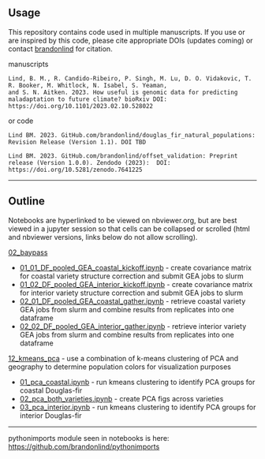 ## Usage

This repository contains code used in multiple manuscripts. If you use or are inspired by this code, please cite appropriate DOIs (updates coming) or contact [brandonlind](https://github.com/brandonlind) for citation.

manuscripts
```
Lind, B. M., R. Candido-Ribeiro, P. Singh, M. Lu, D. O. Vidakovic, T. R. Booker, M. Whitlock, N. Isabel, S. Yeaman,
and S. N. Aitken. 2023. How useful is genomic data for predicting  maladaptation to future climate? bioRxiv DOI: https://doi.org/10.1101/2023.02.10.528022
```

or code
```
Lind BM. 2023. GitHub.com/brandonlind/douglas_fir_natural_populations: Revision Release (Version 1.1). DOI TBD

Lind BM. 2023. GitHub.com/brandonlind/offset_validation: Preprint release (Version 1.0.0). Zendodo (2023):  DOI: https://doi.org/10.5281/zenodo.7641225
```
 

---

## Outline

Notebooks are hyperlinked to be viewed on nbviewer.org, but are best viewed in a jupyter session so that cells can be collapsed or scrolled (html and nbviewer versions, links below do not allow scrolling).

[02_baypass](https://nbviewer.org/github/brandonlind/douglas_fir_natural_populations/tree/main/02_baypass/)
- [01_01_DF_pooled_GEA_coastal_kickoff.ipynb](https://nbviewer.org/github/brandonlind/douglas_fir_natural_populations/blob/main/02_baypass/01_01_DF_pooled_GEA_coastal_kickoff.ipynb) - create covariance matrix for coastal variety structure correction and submit GEA jobs to slurm
- [01_02_DF_pooled_GEA_interior_kickoff.ipynb](https://nbviewer.org/github/brandonlind/douglas_fir_natural_populations/blob/main/02_baypass/01_02_DF_pooled_GEA_interior_kickoff.ipynb) - create covariance matrix for interior variety structure correction and submit GEA jobs to slurm
- [02_01_DF_pooled_GEA_coastal_gather.ipynb](https://nbviewer.org/github/brandonlind/douglas_fir_natural_populations/blob/main/02_baypass/02_01_DF_pooled_GEA_coastal_gather.ipynb) - retrieve coastal variety GEA jobs from slurm and combine results from replicates into one dataframe
- [02_02_DF_pooled_GEA_interior_gather.ipynb](https://nbviewer.org/github/brandonlind/douglas_fir_natural_populations/blob/main/02_baypass/02_02_DF_pooled_GEA_interior_gather.ipynb) - retrieve interior variety GEA jobs from slurm and combine results from replicates into one dataframe

[12_kmeans_pca](https://nbviewer.org/github/brandonlind/douglas_fir_natural_populations/tree/main/12_kmeans_pca/) - use a combination of k-means clustering of PCA and geography to determine population colors for visualization purposes
- [01_pca_coastal.ipynb](https://nbviewer.org/github/brandonlind/douglas_fir_natural_populations/blob/main/12_kmeans_pca/01_pca_coastal.ipynb) - run kmeans clustering to identify PCA groups for coastal Douglas-fir
- [02_pca_both_varieties.ipynb](https://nbviewer.org/github/brandonlind/douglas_fir_natural_populations/blob/main/12_kmeans_pca/02_pca_both_varieties.ipynb) - create PCA figs across varieties
- [03_pca_interior.ipynb](https://nbviewer.org/github/brandonlind/douglas_fir_natural_populations/blob/main/12_kmeans_pca/03_pca_interior.ipynb) - run kmeans clustering to identify PCA groups for interior Douglas-fir

---

pythonimports module seen in notebooks is here: https://github.com/brandonlind/pythonimports
